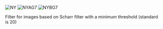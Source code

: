 ![NY](https://github.com/user-attachments/assets/43648000-7955-4572-9309-7c40cfe21641)
![NYAG7](https://github.com/user-attachments/assets/2ecd24fe-b0d3-483b-be95-040e27e8f1f4)
![NYBG7](https://github.com/user-attachments/assets/f7e2ea90-7a39-4e20-9214-c68e94577314)


Filter for images based on Scharr filter with a minimum threshold (standard is 20)
